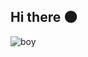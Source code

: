 ## Hi there 🌑
![boy](https://github.com/user-attachments/assets/0ae9d690-6955-4b1c-96c3-c532e269db1d)

<!-- Moon age: 29.0 days -->
